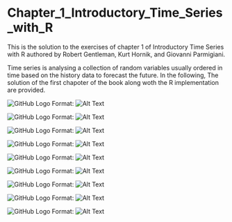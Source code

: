 # Chapter_1_Introductory_Time_Series_with_R
This is the solution to the exercises of chapter 1 of Introductory Time Series with R authored by Robert Gentleman, Kurt Hornik, and Giovanni Parmigiani. 

Time series is analysing a collection of random variables usually ordered in time based on the history data to forecast the future. In the following, The solution of the first chapoter of the book along woth the R implementation are provided.

![GitHub Logo](/CBE.png)
Format: ![Alt Text](https://raw.githubusercontent.com/vahidNaghshin/Chapter_1_Introductory_Time_Series_with_R/CBE.png)

![GitHub Logo](/CBE_agg_annual.png)
Format: ![Alt Text](https://raw.githubusercontent.com/vahidNaghshin/Chapter_1_Introductory_Time_Series_with_R/CBE_agg_annual.png)

![GitHub Logo](/CBE_box_plot.png)
Format: ![Alt Text](https://raw.githubusercontent.com/vahidNaghshin/Chapter_1_Introductory_Time_Series_with_R/CBE_box_plot.png)


![GitHub Logo](/Beer_decomp.png)
Format: ![Alt Text](https://raw.githubusercontent.com/vahidNaghshin/Chapter_1_Introductory_Time_Series_with_R/Beer_decomp.png)


![GitHub Logo](/Choc_decomp.png)
Format: ![Alt Text](https://raw.githubusercontent.com/vahidNaghshin/Chapter_1_Introductory_Time_Series_with_R/Choc_decomp.png)


![GitHub Logo](/Beer_trend_seasonal.png)
Format: ![Alt Text](https://raw.githubusercontent.com/vahidNaghshin/Chapter_1_Introductory_Time_Series_with_R/Beer_trend_seasonal.png)


![GitHub Logo](/Choc_trend_seasonal.png)
Format: ![Alt Text](https://raw.githubusercontent.com/vahidNaghshin/Chapter_1_Introductory_Time_Series_with_R/Choc_trend_seasonal.png)


![GitHub Logo](/BeerSeasonalAdj.png)
Format: ![Alt Text](https://raw.githubusercontent.com/vahidNaghshin/Chapter_1_Introductory_Time_Series_with_R/BeerSeasonalAdj.png)


![GitHub Logo](/ChocSeasonalAdj.png)
Format: ![Alt Text](https://raw.githubusercontent.com/vahidNaghshin/Chapter_1_Introductory_Time_Series_with_R/ChocSeasonalAdj.png)



